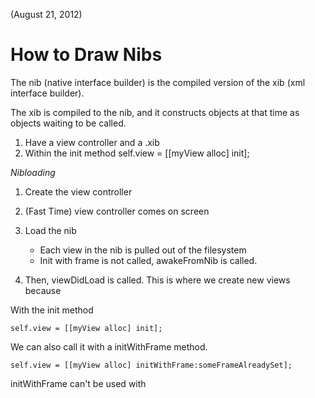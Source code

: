 (August 21, 2012)
# How to Draw Nibs

The nib (native interface builder) is the compiled version of the xib (xml interface builder).

The xib is compiled to the nib, and it constructs objects at that time as objects waiting to be called.

1. Have a view controller and a .xib
2. Within the init method
	self.view = [[myView alloc] init];


*Nibloading*
1. Create the view controller
2. (Fast Time) view controller comes on screen
3. Load the nib 
	- Each view in the nib is pulled out of the filesystem
	- Init with frame is not called, awakeFromNib is called.

4. Then, viewDidLoad is called. This is where we create new views because 

With the init method

	self.view = [[myView alloc] init];

We can also call it with a initWithFrame method.

	self.view = [[myView alloc] initWithFrame:someFrameAlreadySet];

initWithFrame can't be used with 






